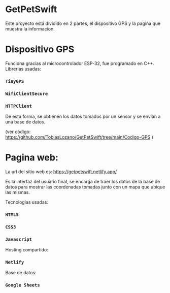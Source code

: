 # GetPetSwift 
Este proyecto está dividido en 2 partes, el dispositivo GPS y la pagina que muestra la informacion.



# Dispositivo GPS
Funciona gracias al microcontrolador ESP-32, fue programado en C++.
Librerias usadas:

### `TinyGPS`
### `WifiClientSecure`
### `HTTPClient`

De esta forma, se obtienen los datos tomados por un sensor y se envían a una base de datos.

(ver código: https://github.com/TobiasLozano/GetPetSwift/tree/main/Codigo-GPS )





# Pagina web:
La url del sitio web  es:
https://getpetswift.netlify.app/

Es la interfaz del usuario final, se encarga de traer los datos de la base de datos para mostrar las coordenadas tomadas junto con un mapa que ubique las mismas.


Tecnologias usadas:

### `HTML5`
### `CSS3`
### `Javascript`
 
Hosting compartido:
### `Netlify`
Base de datos:
### `Google Sheets`
